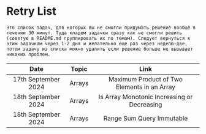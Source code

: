 # Retry List

```
Это список задач, для которых вы не смогли придумать решение вообще в течении 30 минут. Туда кладем задачки сразу как не смогли решить (советую в README.md группировать их по темам). Следует вернуться к этим задачкам через 1-2 дня и желательно еще раз через неделю-две, потом задачу из списка можно удалить если решение больше не вызывает никаких проблем.
```


| Date                      | Topic           | Link
| :---:                     | :---:           | :---:
| 17th September 2024       | Arrays          |  Maximum Product of Two Elements in an Array
| 18th September 2024       | Arrays          |  Is Array Monotonic Increasing or Decreasing
| 18th September 2024       | Arrays          |  Range Sum Query Immutable 

